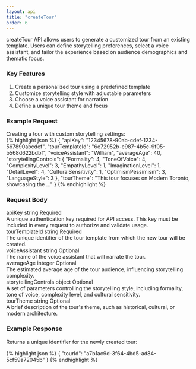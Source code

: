 ```yaml
---
layout: api
title: "createTour"
order: 6
---
```


<div>createTour API allows users to generate a customized tour from an existing template. Users can define storytelling preferences, select a voice assistant, and tailor the experience based on audience demographics and thematic focus.</div>

<h3>Key Features</h3>
<ol>
<li>Create a personalized tour using a predefined template</li>
<li>Customize storytelling style with adjustable parameters</li>
<li>Choose a voice assistant for narration</li>
<li>Define a unique tour theme and focus</li>
</ol>

<h3>Example Request</h3>
<div>Creating a tour with custom storytelling settings:</div>
{% highlight json %}
{
   "apiKey": "12345678-90ab-cdef-1234-567890abcdef",
   "tourTemplateId": "6e72952b-e987-4b5c-9f05-b568d622bdbf",
   "voiceAssistant": "William",
   "averageAge": 40,
   "storytellingControls": {
       "Formality": 4,
       "ToneOfVoice": 4,
       "ComplexityLevel": 3,
       "EmpathyLevel": 1,
       "ImaginationLevel": 1,
       "DetailLevel": 4,
       "CulturalSensitivity": 1,
       "OptimismPessimism": 3,
       "LanguageStyle": 3
   },
   "tourTheme": "This tour focuses on Modern Toronto, showcasing the ..."
}
{% endhighlight %}

<h3>Request Body</h3>

<div class="request-vars">
    <span class="request-var-name">apiKey</span> 
    <span class="request-var-type">string</span> 
    <span class="request-var-required">Required</span>
</div>
<div class="request-vars-description">
    A unique authentication key required for API access. This key must be included in every request to authorize and validate usage.
</div>

<div class="request-vars">
    <span class="request-var-name">tourTemplateId</span> 
    <span class="request-var-type">string</span> 
    <span class="request-var-required">Required</span>
</div>
<div class="request-vars-description">
    The unique identifier of the tour template from which the new tour will be created.
</div>

<div class="request-vars">
    <span class="request-var-name">voiceAssistant</span> 
    <span class="request-var-type">string</span> 
    <span class="request-var-optional">Optional</span>
</div>
<div class="request-vars-description">
    The name of the voice assistant that will narrate the tour.
</div>

<div class="request-vars">
    <span class="request-var-name">averageAge</span> 
    <span class="request-var-type">integer</span> 
    <span class="request-var-optional">Optional</span>
</div>
<div class="request-vars-description">
    The estimated average age of the tour audience, influencing storytelling complexity.
</div>

<div class="request-vars">
    <span class="request-var-name">storytellingControls</span> 
    <span class="request-var-type">object</span> 
    <span class="request-var-optional">Optional</span>
</div>
<div class="request-vars-description">
    A set of parameters controlling the storytelling style, including formality, tone of voice, complexity level, and cultural sensitivity.
</div>

<div class="request-vars">
    <span class="request-var-name">tourTheme</span> 
    <span class="request-var-type">string</span> 
    <span class="request-var-optional">Optional</span>
</div>
<div class="request-vars-description">
    A brief description of the tour's theme, such as historical, cultural, or modern architecture.
</div>

<h3>Example Response</h3>
Returns a unique identifier for the newly created tour:

{% highlight json %}
{
    "tourId": "a7b1ac9d-3f64-4bd5-ad84-5cf59a72045b"
}
{% endhighlight %}

